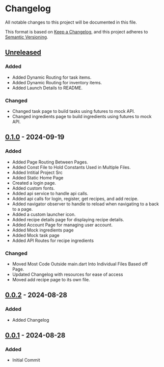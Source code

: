 # Changelog

All notable changes to this project will be documented in this file.

This format is based on [Keep a Changelog](https://keepachangelog.com/en/1.1.0/),
and this project adheres to [Semantic Versioning](https://semver.org/spec/v2.0.0.html).

## [Unreleased]

### Added

- Added Dynamic Routing for task items.
- Added Dynamic Routing for inventory items. 
- Added Launch Details to README.

### Changed

- Changed task page to build tasks using futures to mock API.
- Changed ingredients page to build ingredients using futures to mock API.

## [0.1.0] - 2024-09-19

### Added

- Added Page Routing Between Pages. 
- Added Const File to Hold Constants Used in Multiple Files.
- Added Intitial Project Src 
- Added Static Home Page 
- Created a login page.
- Added custom fonts.
- Added api service to handle api calls.
- Added api calls for login, register, get recipes, and add recipe.
- Added navigator observer to handle to reload when navigating to a back to a page.
- Added a custom launcher icon.
- Added recipe details page for displaying recipe details.
- Added Account Page for managing user account.
- Added Mock ingredients page
- Added Mock task page
- Added API Routes for recipe ingredients

### Changed

- Moved Most Code Outside main.dart Into Individual Files Based off Page.
- Updated Changelog with resources for ease of access
- Moved add recipe page to its own file.

## [0.0.2] - 2024-08-28

### Added

- Added Changelog

## [0.0.1] - 2024-08-28

### Added

- Initial Commit

[Unreleased]: https://github.com/Swolford0408/MobileDev/compare/v0.1.0...HEAD
[0.1.0]: https://github.com/Swolford0408/MobileDev/compare/v0.0.2...0.1.0
[0.0.2]: https://github.com/Swolford0408/MobileDev/compare/v0.0.1...v0.0.2
[0.0.1]: https://github.com/Swolford0408/MobileDev/releases/tag/v0.0.1